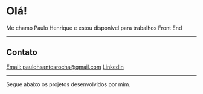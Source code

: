 <h1>Olá!</h1>
<p>Me chamo Paulo Henrique e estou disponível para trabalhos Front End</p>
<hr>
<h2>Contato</h2>
<a href="#">Email: paulohsantosrocha@gmail.com</a>
<a href="https://www.linkedin.com/in/paulo-santos-4884151b6/">LinkedIn</a>
<hr>

Segue abaixo os projetos desenvolvidos por mim.

 

<!---
Paulinho19/Paulinho19 is a ✨ special ✨ repository because its `README.md` (this file) appears on your GitHub profile.
You can click the Preview link to take a look at your changes.
--->

